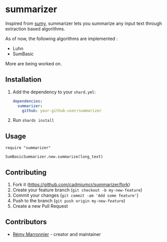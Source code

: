 # summarizer

Inspired from [sumy](https://github.com/miso-belica/sumy), summarizer lets you summarize any input text through extraction based algorithms.

As of now, the following algorithms are implemented :

- Luhn
- SumBasic

More are being worked on.

## Installation

1. Add the dependency to your `shard.yml`:

   ```yaml
   dependencies:
     summarizer:
       github: your-github-user/summarizer
   ```

2. Run `shards install`

## Usage

```crystal
require "summarizer"

SumBasicSummarizer.new.summarize(long_text)
```

## Contributing

1. Fork it (<https://github.com/cadmiumcr/summarizer/fork>)
2. Create your feature branch (`git checkout -b my-new-feature`)
3. Commit your changes (`git commit -am 'Add some feature'`)
4. Push to the branch (`git push origin my-new-feature`)
5. Create a new Pull Request

## Contributors

- [Rémy Marronnier](https://github.com/rmarronnier) - creator and maintainer
